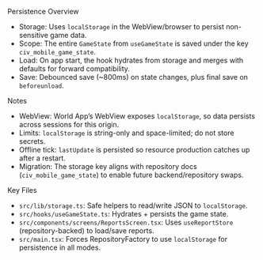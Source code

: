 Persistence Overview

- Storage: Uses `localStorage` in the WebView/browser to persist non-sensitive game data.
- Scope: The entire `GameState` from `useGameState` is saved under the key `civ_mobile_game_state`.
- Load: On app start, the hook hydrates from storage and merges with defaults for forward compatibility.
- Save: Debounced save (~800ms) on state changes, plus final save on `beforeunload`.

Notes

- WebView: World App’s WebView exposes `localStorage`, so data persists across sessions for this origin.
- Limits: `localStorage` is string-only and space-limited; do not store secrets.
- Offline tick: `lastUpdate` is persisted so resource production catches up after a restart.
- Migration: The storage key aligns with repository docs (`civ_mobile_game_state`) to enable future backend/repository swaps.

Key Files

- `src/lib/storage.ts`: Safe helpers to read/write JSON to `localStorage`.
- `src/hooks/useGameState.ts`: Hydrates + persists the game state.
- `src/components/screens/ReportsScreen.tsx`: Uses `useReportStore` (repository-backed) to load/save reports.
- `src/main.tsx`: Forces RepositoryFactory to use `localStorage` for persistence in all modes.
